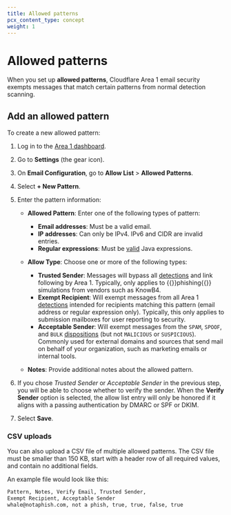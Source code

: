 ```yaml
---
title: Allowed patterns
pcx_content_type: concept
weight: 1
---
```


# Allowed patterns

When you set up **allowed patterns**, Cloudflare Area 1 email security exempts messages that match certain patterns from normal detection scanning.

## Add an allowed pattern

To create a new allowed pattern:

1. Log in to the [Area 1 dashboard](https://horizon.area1security.com/).
2. Go to **Settings** (the gear icon).
3. On **Email Configuration**, go to **Allow List** > **Allowed Patterns**.
4. Select **+ New Pattern**.
5. Enter the pattern information:

    - **Allowed Pattern**: Enter one of the following types of pattern:

        - **Email addresses**: Must be a valid email.
        - **IP addresses**: Can only be IPv4. IPv6 and CIDR are invalid entries.
        - **Regular expressions**: Must be [valid](https://www.freeformatter.com/java-regex-tester.html) Java expressions.

    - **Allow Type**: Choose one or more of the following types:

        - **Trusted Sender**: Messages will bypass all [detections](/email-security/reference/dispositions-and-attributes/) and link following by Area 1. Typically, only applies to {{<glossary-tooltip term_id="phishing">}}phishing{{</glossary-tooltip>}} simulations from vendors such as KnowB4.
        - **Exempt Recipient**: Will exempt messages from all Area 1 [detections](/email-security/reference/dispositions-and-attributes/) intended for recipients matching this pattern (email address or regular expression only). Typically, this only applies to submission mailboxes for user reporting to security.
        - **Acceptable Sender**: Will exempt messages from the `SPAM`, `SPOOF`, and `BULK` [dispositions](/email-security/reference/dispositions-and-attributes/#available-values) (but not `MALICIOUS` or `SUSPICIOUS`). Commonly used for external domains and sources that send mail on behalf of your organization, such as marketing emails or internal tools.

    - **Notes**: Provide additional notes about the allowed pattern.

6. If you chose *Trusted Sender* or *Acceptable Sender* in the previous step, you will be able to choose whether to verify the sender. When the **Verify Sender** option is selected, the allow list entry will only be honored if it aligns with a passing authentication by DMARC or SPF or DKIM.

7. Select **Save**.

### CSV uploads

You can also upload a CSV file of multiple allowed patterns. The CSV file must be smaller than 150 KB, start with a header row of all required values, and contain no additional fields.

An example file would look like this:

```txt
Pattern, Notes, Verify Email, Trusted Sender,
Exempt Recipient, Acceptable Sender
whale@notaphish.com, not a phish, true, true, false, true
```